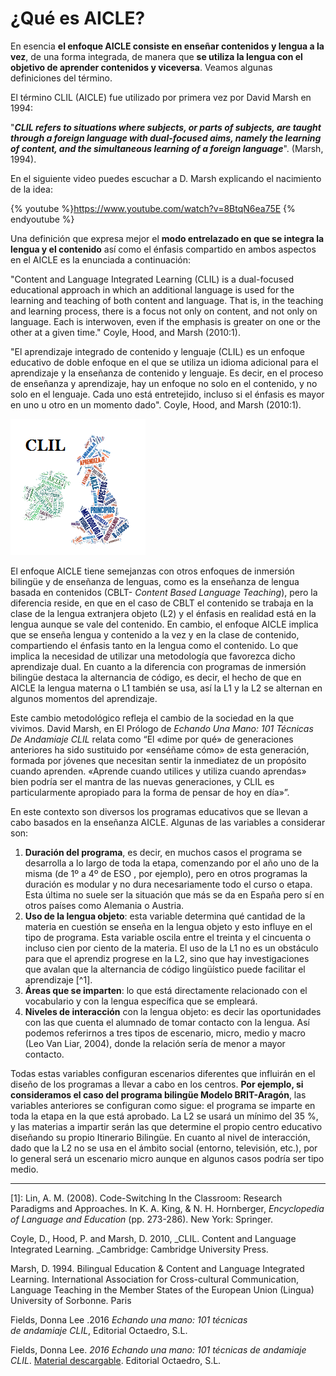 # ¿Qué es AICLE?

En esencia **el enfoque AICLE consiste en enseñar contenidos y lengua a la vez**, de una forma integrada, de manera que **se utiliza la lengua con el objetivo de aprender contenidos y viceversa**. Veamos algunas definiciones del término.

El término CLIL (AICLE) fue utilizado por primera vez por David Marsh en 1994:

"_**CLIL refers to situations where subjects, or parts of subjects, are taught through a foreign language with dual-focused aims, namely the learning of content, and the simultaneous learning of a foreign language**_". (Marsh, 1994).

En el siguiente video puedes escuchar a D. Marsh explicando el nacimiento de la idea:

{% youtube %}https://www.youtube.com/watch?v=8BtqN6ea75E {% endyoutube %}

Una definición que expresa mejor el **modo entrelazado en que se integra la lengua y el contenido** así como el énfasis compartido en ambos aspectos en el AICLE es la enunciada a continuación:

"Content and Language Integrated Learning (CLIL) is a dual-focused educational approach in which an additional language is used for the learning and teaching of both content and language. That is, in the teaching and learning process, there is a focus not only on content, and not only on language. Each is interwoven, even if the emphasis is greater on one or the other at a given time." Coyle, Hood, and Marsh (2010:1).

"El aprendizaje integrado de contenido y lenguaje (CLIL) es un enfoque educativo de doble enfoque en el que se utiliza un idioma adicional para el aprendizaje y la enseñanza de contenido y lenguaje. Es decir, en el proceso de enseñanza y aprendizaje, hay un enfoque no solo en el contenido, y no solo en el lenguaje. Cada uno está entretejido, incluso si el énfasis es mayor en uno u otro en un momento dado". Coyle, Hood, and Marsh (2010:1).


![Wordle 3 AICLE](img/REAaicle_14_07_16_B1_T1_Principios_v2_img3.png)


El enfoque AICLE tiene semejanzas con otros enfoques de inmersión bilingüe y de enseñanza de lenguas, como es la enseñanza de lengua basada en contenidos (CBLT- _Content Based Language Teaching_), pero la diferencia reside, en que en el caso de CBLT el contenido se trabaja en la clase de la lengua extranjera objeto (L2) y el énfasis en realidad está en la lengua aunque se vale del contenido. En cambio, el enfoque AICLE implica que se enseña lengua y contenido a la vez y en la clase de contenido, compartiendo el énfasis tanto en la lengua como el contenido. Lo que implica la necesidad de utilizar una metodología que favorezca dicho aprendizaje dual. En cuanto a la diferencia con programas de inmersión bilingüe destaca la alternancia de código, es decir, el hecho de que en AICLE la lengua materna o L1 también se usa, así la L1 y la L2 se alternan en algunos momentos del aprendizaje.

Este cambio metodológico refleja el cambio de la sociedad en la que vivimos. David Marsh, en El Prólogo de _Echando Una Mano: 101 Técnicas De Andamiaje CLIL_ relata como “El «dime por qué» de generaciones anteriores ha sido sustituido por «enséñame cómo» de esta generación, formada por jóvenes que necesitan sentir la inmediatez de un propósito cuando aprenden. «Aprende cuando utilices y utiliza cuando aprendas» bien podría ser el mantra de las nuevas generaciones, y CLIL es particularmente apropiado para la forma de pensar de hoy en día»”.

En este contexto son diversos los programas educativos que se llevan a cabo basados en la enseñanza AICLE. Algunas de las variables a considerar son:

1.  **Duración del programa**, es decir, en muchos casos el programa se desarrolla a lo largo de toda la etapa, comenzando por el año uno de la misma (de 1º a 4º de ESO , por ejemplo), pero en otros programas la duración es modular y no dura necesariamente todo el curso o etapa. Esta última no suele ser la situación que más se da en España pero sí en otros países como Alemania o Austria.
2.  **Uso de la lengua objeto**: esta variable determina qué cantidad de la materia en cuestión se enseña en la lengua objeto y esto influye en el tipo de programa. Esta variable oscila entre el treinta y el cincuenta o incluso cien por ciento de la materia. El uso de la L1 no es un obstáculo para que el aprendiz progrese en la L2, sino que hay investigaciones que avalan que la alternancia de código lingüístico puede facilitar el aprendizaje [^1].
3.  **Áreas que se imparten**: lo que está directamente relacionado con el vocabulario y con la lengua específica que se empleará.
4.  **Niveles de interacción** con la lengua objeto: es decir las oportunidades con las que cuenta el alumnado de tomar contacto con la lengua. Así podemos referirnos a tres tipos de escenario, micro, medio y macro (Leo Van Liar, 2004), donde la relación sería de menor a mayor contacto.

Todas estas variables configuran escenarios diferentes que influirán en el diseño de los programas a llevar a cabo en los centros. **Por ejemplo, si consideramos el caso del programa bilingüe Modelo BRIT-Aragón**, las variables anteriores se configuran como sigue: el programa se imparte en toda la etapa en la que está aprobado. La L2 se usará un mínimo del 35 %, y las materias a impartir serán las que determine el propio centro educativo diseñando su propio Itinerario Bilingüe. En cuanto al nivel de interacción, dado que la L2 no se usa en el ámbito social (entorno, televisión, etc.), por lo general será un escenario micro aunque en algunos casos podría ser tipo medio.

* * *

[1]: Lin, A. M. (2008). Code-Switching In the Classroom: Research Paradigms and Approaches. In K. A. King, & N. H. Hornberger, _Encyclopedia of Language and Education_ (pp. 273-286). New York: Springer.

Coyle, D., Hood, P. and Marsh, D. 2010, _CLIL. Content and Language Integrated Learning. _Cambridge: Cambridge University Press.

Marsh, D. 1994. Bilingual Education & Content and Language Integrated Learning. International Association for Cross-cultural Communication, Language Teaching in the Member States of the European Union (Lingua) University of Sorbonne. Paris

Fields, Donna Lee .2016 _Echando una mano: 101 técnicas de andamiaje CLIL_, Editorial Octaedro, S.L.

Fields, Donna Lee. _2016 Echando una mano: 101 técnicas de andamiaje CLIL_. [Material descargable](http://formacion.intef.es/pluginfile.php/214299/mod_imscp/content/1/03_12018.pdf). Editorial Octaedro, S.L.